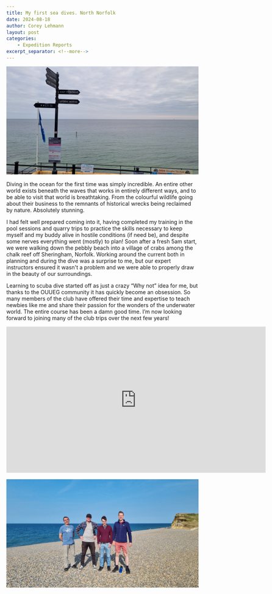 ```yaml
---
title: My first sea dives. North Norfolk
date: 2024-08-18
author: Corey Lehmann
layout: post
categories:
    - Expedition Reports
excerpt_separator: <!--more-->
---
```


![](/assets/images/north-norfolk-2024-08-18/20240818_072204.jpg)

Diving in the ocean for the first time was simply incredible. An entire other
world exists beneath the waves that works in entirely different ways, and to be
able to visit that world is breathtaking. From the colourful wildlife going
about their business to the remnants of historical wrecks being reclaimed by
nature. Absolutely stunning.

<!--more-->

I had felt well prepared coming into it, having completed my training in the
pool sessions and quarry trips to practice the skills necessary to keep myself
and my buddy alive in hostile conditions (if need be), and despite some nerves
everything went (mostly) to plan! Soon after a fresh 5am start, we were walking
down the pebbly beach into a village of crabs among the chalk reef off
Sheringham, Norfolk. Working around the current both in planning and during the
dive was a surprise to me, but our expert instructors ensured it wasn't a
problem and we were able to properly draw in the beauty of our surroundings.

Learning to scuba dive started off as just a crazy “Why not” idea for me, but
thanks to the OUUEG community it has quickly become an obsession. So many
members of the club have offered their time and expertise to teach newbies like
me and share their passion for the wonders of the underwater world. The entire
course has been a damn good time. I’m now looking forward to joining many of the
club trips over the next few years!

<iframe width="680" height="383" src="https://www.youtube.com/embed/K657Mo5YT-E" frameborder="0" allowfullscreen> </iframe>

![](/assets/images/north-norfolk-2024-08-18/20240818_162752_045.jpg)
